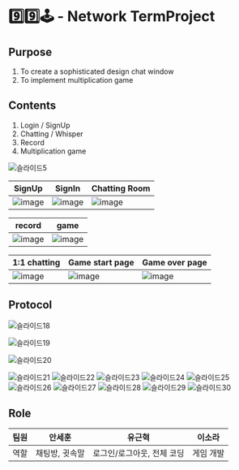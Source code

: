 # 9️⃣9️⃣🕹 - Network TermProject

## Purpose

1. To create a sophisticated design chat window
2. To implement multiplication game

## Contents
  
1. Login / SignUp
2. Chatting / Whisper
3. Record
4. Multiplication game

![슬라이드5](https://user-images.githubusercontent.com/63048392/125749094-a500a1df-2e20-4d74-8400-88b9e0a6bd17.png)



|SignUp|SignIn|Chatting Room|
|------|---|---|
|![image](https://user-images.githubusercontent.com/63048392/125749158-56fd248d-2169-42a7-af96-bf9b1af6e6c4.png)|![image](https://user-images.githubusercontent.com/63048392/125749177-93521417-5d74-4974-a9db-e81fbf1bde1b.png)|![image](https://user-images.githubusercontent.com/63048392/125749317-f8e90800-e5c4-4b7d-9538-b97081a1b209.png)|


|record|game|
|------|---|
|![image](https://user-images.githubusercontent.com/63048392/125749424-93edbab8-c9ee-444d-a938-2406bf32e818.png)|![image](https://user-images.githubusercontent.com/63048392/125749432-e73da4d9-88e9-4c6d-9bb2-cdd4922543d6.png)|


|1:1 chatting|Game start page|Game over page|
|------|---|---|
|![image](https://user-images.githubusercontent.com/63048392/125749569-b70aa6a7-8c61-4e0d-a680-13c75d31be6a.png)|![image](https://user-images.githubusercontent.com/63048392/125749590-c0e82276-19c9-43b5-9445-47bb84a35079.png)|![image](https://user-images.githubusercontent.com/63048392/125749602-86df19bc-a741-43c8-992c-f8dc2c19b646.png)|

## Protocol

![슬라이드18](https://user-images.githubusercontent.com/63048392/125749751-0efbdd1b-b422-4eef-8f4e-4a8ec0730c61.PNG)

![슬라이드19](https://user-images.githubusercontent.com/63048392/125749801-8fac1caa-e525-48ba-9235-266f8e0e4257.PNG)

![슬라이드20](https://user-images.githubusercontent.com/63048392/125749819-abcb32d7-fef5-4fa0-9722-c391be5410b6.PNG)

![슬라이드21](https://user-images.githubusercontent.com/63048392/125749845-ced6fffc-a958-4342-92fb-b0e5c48fb240.PNG)
![슬라이드22](https://user-images.githubusercontent.com/63048392/125749850-5a6a56ef-c8e9-4522-bb34-e96bacea65a6.PNG)
![슬라이드23](https://user-images.githubusercontent.com/63048392/125749858-71c82d86-6931-427b-b0a0-0b3048fb5092.PNG)
![슬라이드24](https://user-images.githubusercontent.com/63048392/125749863-623d8a91-46c9-4e44-902c-a5f68594b94b.PNG)
![슬라이드25](https://user-images.githubusercontent.com/63048392/125749874-8b3d99cb-0d9f-4ed0-80eb-12a00dea69d3.PNG)
![슬라이드26](https://user-images.githubusercontent.com/63048392/125749879-e9ca31b4-c78f-43ed-a204-1f02e735f866.PNG)
![슬라이드27](https://user-images.githubusercontent.com/63048392/125749909-02ed8133-4c1a-4622-89a5-e626d36b7ae3.PNG)
![슬라이드28](https://user-images.githubusercontent.com/63048392/125749892-57ffcb3f-d191-4c80-b70b-d8b281bff6d9.PNG)
![슬라이드29](https://user-images.githubusercontent.com/63048392/125749937-5260cff2-4fde-4bb5-9cf2-31b7fb67c02a.PNG)
![슬라이드30](https://user-images.githubusercontent.com/63048392/125749957-4354b523-4d61-4889-ba83-a1a26b294e97.PNG)

## Role


|팀원|안세훈|유근혁|이소라|
|------|---|---|---|
|역할|채팅방, 귓속말|로그인/로그아웃, 전체 코딩|게임 개발|




